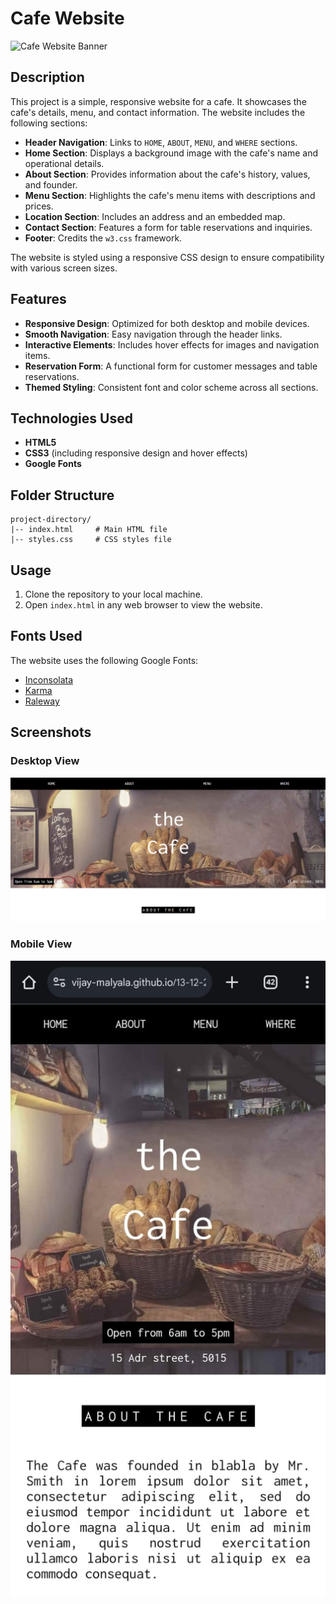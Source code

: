 # Cafe Website

![Cafe Website Banner](https://www.w3schools.com/w3images/coffeeshop.jpg)

## Description
This project is a simple, responsive website for a cafe. It showcases the cafe's details, menu, and contact information. The website includes the following sections:

- **Header Navigation**: Links to `HOME`, `ABOUT`, `MENU`, and `WHERE` sections.
- **Home Section**: Displays a background image with the cafe's name and operational details.
- **About Section**: Provides information about the cafe's history, values, and founder.
- **Menu Section**: Highlights the cafe's menu items with descriptions and prices.
- **Location Section**: Includes an address and an embedded map.
- **Contact Section**: Features a form for table reservations and inquiries.
- **Footer**: Credits the `w3.css` framework.

The website is styled using a responsive CSS design to ensure compatibility with various screen sizes.

## Features
- **Responsive Design**: Optimized for both desktop and mobile devices.
- **Smooth Navigation**: Easy navigation through the header links.
- **Interactive Elements**: Includes hover effects for images and navigation items.
- **Reservation Form**: A functional form for customer messages and table reservations.
- **Themed Styling**: Consistent font and color scheme across all sections.

## Technologies Used
- **HTML5**
- **CSS3** (including responsive design and hover effects)
- **Google Fonts**

## Folder Structure
```
project-directory/
|-- index.html     # Main HTML file
|-- styles.css     # CSS styles file
```

## Usage
1. Clone the repository to your local machine.
2. Open `index.html` in any web browser to view the website.

## Fonts Used
The website uses the following Google Fonts:
- [Inconsolata](https://fonts.google.com/specimen/Inconsolata)
- [Karma](https://fonts.google.com/specimen/Karma)
- [Raleway](https://fonts.google.com/specimen/Raleway)

## Screenshots
### Desktop View
![Desktop Screenshot](assets/page.png)

### Mobile View
![Mobile Screenshot](assets/mobile_view.jpeg)

